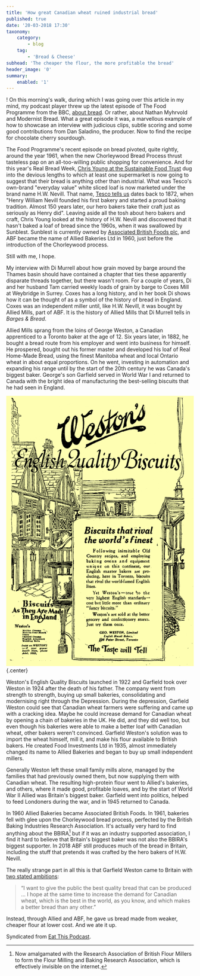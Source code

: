 ```yaml
---
title: 'How great Canadian wheat ruined industrial bread'
published: true
date: '20-03-2018 17:30'
taxonomy:
    category:
        - blog
    tag:
        - 'Bread & Cheese'
subhead: 'The cheaper the flour, the more profitable the bread'
header_image: '0'
summary:
    enabled: '1'
---
```


! On this morning's walk, during which I was going over this article in my mind, my podcast player threw up the latest episode of The Food Programme from the BBC, [about bread](https://www.bbc.co.uk/programmes/b09vz6r3). Or rather, about Nathan Myhrvold and Modernist Bread. What a great episode it was, a marvellous example of how to showcase an interview with judicious clips, subtle scoring and some good contributions from Dan Saladino, the producer. Now to find the recipe for chocolate cherry sourdough.

The Food Programme's recent episode on bread pivoted, quite rightly, around the year 1961, when the new Chorleywood Bread Process thrust tasteless pap on an all-too-willing public shopping for convenience. And for this year's Real Bread Week, [Chris Young at the Sustainable Food Trust](http://sustainablefoodtrust.org/articles/first-it-was-fake-farms-now-fake-bakeries/) dug into the devious lengths to which at least one supermarket is now going to suggest that their bread is anything other than industrial. What was Tesco's own-brand "everyday value" white sliced loaf is now marketed under the brand name H.W. Nevill. That name, [Tesco tells us](https://www.tesco.com/groceries/en-GB/products/299045558) dates back to 1872, when "Henry William Nevill founded his first bakery and started a proud baking tradition. Almost 150 years later, our hero bakers take their craft just as seriously as Henry did". Leaving aside all the tosh about hero bakers and craft, Chris Young looked at the history of H.W. Nevill and discovered that it hasn't baked a loaf of bread since the 1960s, when it was swallowed by Sunblest. Sunblest is currently owned by [Associated British Foods plc](https://en.wikipedia.org/wiki/Associated_British_Foods), and ABF became the name of Allied Bakeries Ltd in 1960, just before the introduction of the Chorleywood process.

Still with me, I hope.

My interview with Di Murrell about how grain moved by barge around the Thames basin should have contained a chapter that ties these apparently disparate threads together, but there wasn't room. For a couple of years, Di and her husband Tam carried weekly loads of grain by barge to Coxes Mill at Weybridge in Surrey. Coxes has a long history, and in her book Di shows how it can be thought of as a symbol of the history of bread in England. Coxes was an independent miller until, like H.W. Nevill, it was bought by Allied Mills, part of ABF. It is the history of Allied Mills that Di Murrell tells in *Barges & Bread*.

Allied Mills sprang from the loins of George Weston, a Canadian apprenticed to a Toronto baker at the age of 12. Six years later, in 1882, he bought a bread route from his employer and went into business for himself. He prospered, bought out his former master and developed his loaf of Real Home-Made Bread, using the finest Manitoba wheat and local Ontario wheat in about equal proportions. On he went, investing in automation and expanding his range until by the start of the 20th century he was Canada's biggest baker. George's son Garfield served in World War I and returned to Canada with the bright idea of manufacturing the best-selling biscuits that he had seen in England. 

![Biscuit advertisement](Weston's_English_Quality_Biscuits_ad_Toronto_Daily_Star_Nov_15_1922.png){.center} 

Weston's English Quality Biscuits launched in 1922 and Garfield took over Weston in 1924 after the death of his father. The company went from strength to strength, buying up small bakeries, consolidating and modernising right through the Depression. During the depression, Garfield Weston could see that Canadian wheat farmers were suffering and came up with a cracking idea. Maybe he could increase demand for Canadian wheat by opening a chain of bakeries in the UK. He did, and they did well too, but even though his bakeries were able to make a better loaf with Canadian wheat, other bakers weren't convinced. Garfield Weston's solution was to import the wheat himself, mill it, and make his flour available to British bakers. He created Food Investments Ltd in 1935, almost immediately changed its name to Allied Bakeries and began to buy up small independent millers.

Generally Weston left these small family mills alone, managed by the families that had previously owned them, but now supplying them with Canadian wheat. The resulting high-protein flour went to Allied's bakeries, and others, where it made good, profitable loaves, and by the start of World War II Allied was Britain's biggest baker. Garfield went into politics, helped to feed Londoners during the war, and in 1945 returned to Canada. 

In 1960 Allied Bakeries became Associated British Foods. In 1961, bakeries fell with glee upon the Chorleywood bread process, perfected by the British Baking Industries Research Association. It's actually very hard to find anything about the BBIRA[^1] but if it was an industry supported association, I find it hard to believe that Britain's biggest baker was not also the BBIRA's biggest supporter. In 2018 ABF still produces much of the bread in Britain, including the stuff that pretends it was crafted by the hero bakers of H.W. Nevill.

The really strange part in all this is that Garfield Weston came to Britain with [two stated ambitions](http://www.weston.ca/PDF/GWL_History_Britains_Biggest_Baker.pdf):

> “I want to give the public the best quality bread that can be produced ... I hope at the same time to increase the demand for Canadian wheat, which is the best in the world, as you know, and which makes a better bread than any other.”

Instead, through Allied and ABF, he gave us bread made from weaker, cheaper flour at lower cost. And we ate it up.

Syndicated from <a class="u-url u-uid" href="https://www.eatthispodcast.com/how-great-canadian-wheat-ruined-industrial-bread/" >Eat This Podcast</a >.

[^1]: Now amalgamated with the Research Association of British Flour Millers to form the Flour Milling and Baking Research Association, which is effectively invisible on the internet.
